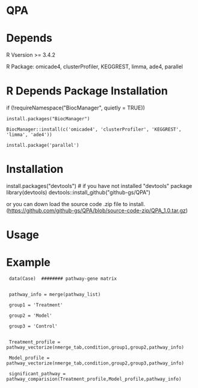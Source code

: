 
# QPA


# Depends
R Vsersion >= 3.4.2

R Package: omicade4, clusterProfiler, KEGGREST, limma, ade4, parallel

# R Depends Package Installation
if (!requireNamespace("BiocManager", quietly = TRUE))

    install.packages("BiocManager")
    
    BiocManager::install(c('omicade4', 'clusterProfiler', 'KEGGREST', 'limma', 'ade4'))

    install.package('parallel')
    
    
# Installation

install.packages("devtools")    # if you have not installed "devtools" package
library(devtools)
devtools::install_github("github-gs/QPA")

or you can down load the source code .zip file to install.
(https://github.com/github-gs/QPA/blob/source-code-zip/QPA_1.0.tar.gz) 


# Usage

# Example

     data(Case)  ######## pathway-gene matrix


     pathway_info = merge(pathway_list)

     group1 = 'Treatment'

     group2 = 'Model'

     group3 = 'Control'


     Treatment_profile = pathway_vectorize(nmerge_tab,condition,group1,group2,pathway_info)

     Model_profile = pathway_vectorize(nmerge_tab,condition,group2,group3,pathway_info)

     significant_pathway = pathway_comparision(Treatment_profile,Model_profile,pathway_info)

